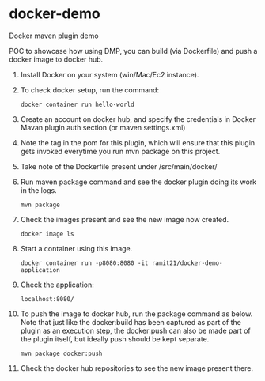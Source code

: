 # docker-demo
Docker maven plugin demo


POC to showcase how using DMP, you can build (via Dockerfile) and push a docker image to docker hub. 

1. Install Docker on your system (win/Mac/Ec2 instance).

2. To check docker setup, run the command:

	```
	docker container run hello-world
	```

3. Create an account on docker hub, and specify the credentials in Docker Mavan plugin auth section (or maven settings.xml)

4. Note the <execution> tag in the pom for this plugin, which will ensure that this plugin gets invoked everytime you run mvn package on this project.

5. Take note of the Dockerfile present under /src/main/docker/

6. Run maven package command and see the docker plugin doing its work in the logs. 

	```
	mvn package
	```

7. Check the images present and see the new image now created.

	```
	docker image ls
	```

8. Start a container using this image.

	```
	docker container run -p8080:8080 -it ramit21/docker-demo-application
	```

9. Check the application:

	```
	localhost:8080/
	```

10. To push the image to docker hub, run the package command as below. Note that just like the docker:build has been captured as part of the plugin 
as an execution step, the docker:push can also be made part of the plugin itself, but ideally push should be kept separate.

	```
	mvn package docker:push
	```

11. Check the docker hub repositories to see the new image present there.
